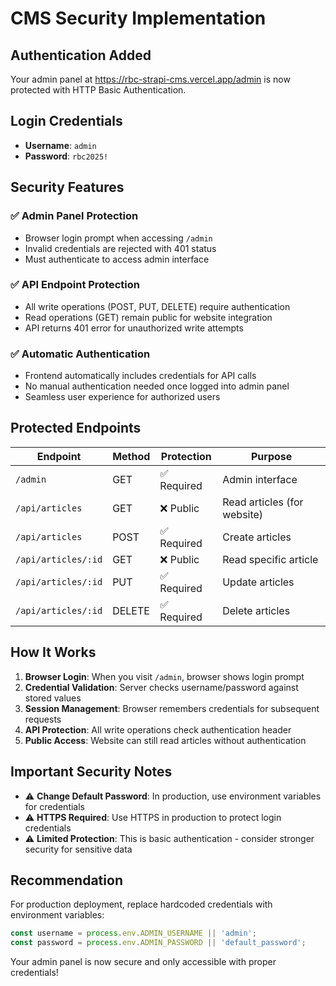 # CMS Security Implementation

## Authentication Added

Your admin panel at https://rbc-strapi-cms.vercel.app/admin is now protected with HTTP Basic Authentication.

## Login Credentials

- **Username**: `admin`
- **Password**: `rbc2025!`

## Security Features

### ✅ Admin Panel Protection
- Browser login prompt when accessing `/admin`
- Invalid credentials are rejected with 401 status
- Must authenticate to access admin interface

### ✅ API Endpoint Protection
- All write operations (POST, PUT, DELETE) require authentication
- Read operations (GET) remain public for website integration
- API returns 401 error for unauthorized write attempts

### ✅ Automatic Authentication
- Frontend automatically includes credentials for API calls
- No manual authentication needed once logged into admin panel
- Seamless user experience for authorized users

## Protected Endpoints

| Endpoint | Method | Protection | Purpose |
|----------|--------|-----------|---------|
| `/admin` | GET | ✅ Required | Admin interface |
| `/api/articles` | GET | ❌ Public | Read articles (for website) |
| `/api/articles` | POST | ✅ Required | Create articles |
| `/api/articles/:id` | GET | ❌ Public | Read specific article |
| `/api/articles/:id` | PUT | ✅ Required | Update articles |
| `/api/articles/:id` | DELETE | ✅ Required | Delete articles |

## How It Works

1. **Browser Login**: When you visit `/admin`, browser shows login prompt
2. **Credential Validation**: Server checks username/password against stored values
3. **Session Management**: Browser remembers credentials for subsequent requests
4. **API Protection**: All write operations check authentication header
5. **Public Access**: Website can still read articles without authentication

## Important Security Notes

- ⚠️ **Change Default Password**: In production, use environment variables for credentials
- ⚠️ **HTTPS Required**: Use HTTPS in production to protect login credentials
- ⚠️ **Limited Protection**: This is basic authentication - consider stronger security for sensitive data

## Recommendation

For production deployment, replace hardcoded credentials with environment variables:

```javascript
const username = process.env.ADMIN_USERNAME || 'admin';
const password = process.env.ADMIN_PASSWORD || 'default_password';
```

Your admin panel is now secure and only accessible with proper credentials!